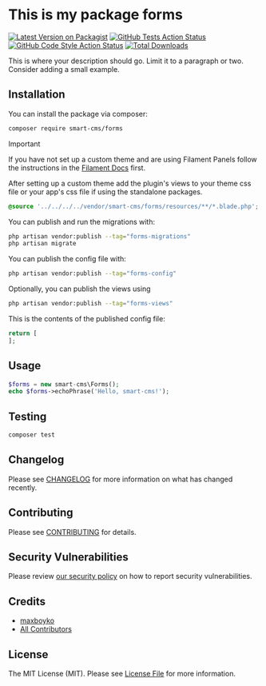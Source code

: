 # This is my package forms

[![Latest Version on Packagist](https://img.shields.io/packagist/v/smart-cms/forms.svg?style=flat-square)](https://packagist.org/packages/smart-cms/forms)
[![GitHub Tests Action Status](https://img.shields.io/github/actions/workflow/status/smart-cms/forms/run-tests.yml?branch=main&label=tests&style=flat-square)](https://github.com/smart-cms/forms/actions?query=workflow%3Arun-tests+branch%3Amain)
[![GitHub Code Style Action Status](https://img.shields.io/github/actions/workflow/status/smart-cms/forms/fix-php-code-style-issues.yml?branch=main&label=code%20style&style=flat-square)](https://github.com/smart-cms/forms/actions?query=workflow%3A"Fix+PHP+code+styling"+branch%3Amain)
[![Total Downloads](https://img.shields.io/packagist/dt/smart-cms/forms.svg?style=flat-square)](https://packagist.org/packages/smart-cms/forms)



This is where your description should go. Limit it to a paragraph or two. Consider adding a small example.

## Installation

You can install the package via composer:

```bash
composer require smart-cms/forms
```

> [!IMPORTANT]
> If you have not set up a custom theme and are using Filament Panels follow the instructions in the [Filament Docs](https://filamentphp.com/docs/4.x/styling/overview#creating-a-custom-theme) first.

After setting up a custom theme add the plugin's views to your theme css file or your app's css file if using the standalone packages.

```css
@source '../../../../vendor/smart-cms/forms/resources/**/*.blade.php';
```

You can publish and run the migrations with:

```bash
php artisan vendor:publish --tag="forms-migrations"
php artisan migrate
```

You can publish the config file with:

```bash
php artisan vendor:publish --tag="forms-config"
```

Optionally, you can publish the views using

```bash
php artisan vendor:publish --tag="forms-views"
```

This is the contents of the published config file:

```php
return [
];
```

## Usage

```php
$forms = new smart-cms\Forms();
echo $forms->echoPhrase('Hello, smart-cms!');
```

## Testing

```bash
composer test
```

## Changelog

Please see [CHANGELOG](CHANGELOG.md) for more information on what has changed recently.

## Contributing

Please see [CONTRIBUTING](.github/CONTRIBUTING.md) for details.

## Security Vulnerabilities

Please review [our security policy](.github/SECURITY.md) on how to report security vulnerabilities.

## Credits

- [maxboyko](https://github.com/smart-cms)
- [All Contributors](../../contributors)

## License

The MIT License (MIT). Please see [License File](LICENSE.md) for more information.
